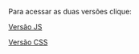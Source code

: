 Para acessar as duas versões clique:

<a href="https://lzeunfa.github.io/Cards/V.JS/index" target="_blank">Versão JS</a>

<a href="https://lzeunfa.github.io/Cards/V.CSS/index" target="_blank">Versão CSS</a>
